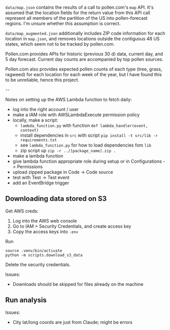 
`data/map.json` contains the results of a call to pollen.com's `map` API. It's assumed that the location fields for the return value from this API call represent all members of the partition of the US into pollen-forecast regions. I'm unsure whether this assumption is correct.

`data/map_augmented.json` additionally includes ZIP code information for each location in `map.json`, and removes locations outside the contiguous 48 US states, which seem not to be tracked by pollen.com.

Pollen.com provides APIs for historic (previous 30 d) data, current day, and 5 day forecast. Current day counts are accompanied by top pollen sources.

Pollen.com also provides expected pollen counts of each type (tree, grass, ragweed) for each location for each week of the year, but I have found this to be unreliable, hence this project.

--

Notes on setting up the AWS Lambda function to fetch daily:

- log into the right account / user
- make a IAM role with AWSLambdaExecute permission policy
- locally, make a script:
	- `lambda_function.py` with function `def lambda_handler(event, context)`
	- install dependencies in `src` with script `pip install -t src/lib -r requirements.txt` 
	- see `lambda_function.py` for how to load dependencies fom `lib`
	- zip script up `zip -r ../[package_name].zip .`
- make a lambda function
- give lambda function appropriate role during setup or in Configurations -> Permissions
- upload zipped package in Code -> Code source
- test with Test -> Test event
- add an EventBridge trigger

## Downloading data stored on S3
Get AWS creds:
1. Log into the AWS web console
2. Go to IAM > Security Credentials, and create access key
3. Copy the access keys into `.env`

Run
```
source .venv/bin/activate
python -m scripts.download_s3_data
```

Delete the security credentials.

Issues:
- Downloads should be skipped for files already on the machine

## Run analysis

Issues:
- City lat/long coords are just from Claude; might be errors